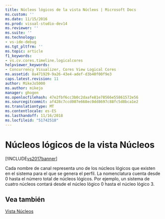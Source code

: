 ```yaml
---
title: Núcleos lógicos de la vista Núcleos | Microsoft Docs
ms.custom: ''
ms.date: 11/15/2016
ms.prod: visual-studio-dev14
ms.reviewer: ''
ms.suite: ''
ms.technology:
- vs-ide-debug
ms.tgt_pltfrm: ''
ms.topic: article
f1_keywords:
- vs.cv.cores.timeline.logicalcores
helpviewer_keywords:
- Concurrency Visualizer, Cores View Logical Cores
ms.assetid: 8a471929-9a26-43e4-adef-d3b40f00f9e3
caps.latest.revision: 11
author: MikeJo5000
ms.author: mikejo
manager: ghogen
ms.openlocfilehash: 47e2fbf6cc3b0c2daafe81e78566e55861572e56
ms.sourcegitcommit: af428c7ccd007e668ec0dd8697c88fc5d8bca1e2
ms.translationtype: MT
ms.contentlocale: es-ES
ms.lasthandoff: 11/16/2018
ms.locfileid: "51742518"
---
```

# <a name="cores-view-logical-cores"></a>Núcleos lógicos de la vista Núcleos
[!INCLUDE[vs2017banner](../includes/vs2017banner.md)]

Cada nombre de canal representa uno de los núcleos lógicos que existen en el sistema para el que se genera el perfil. La nomenclatura cuenta desde 0 hasta el número total de núcleos lógicos. Por ejemplo, un sistema de cuatro núcleos contará desde el núcleo lógico 0 hasta el núcleo lógico 3.  
  
## <a name="see-also"></a>Vea también  
 [Vista Núcleos](../profiling/cores-view.md)



